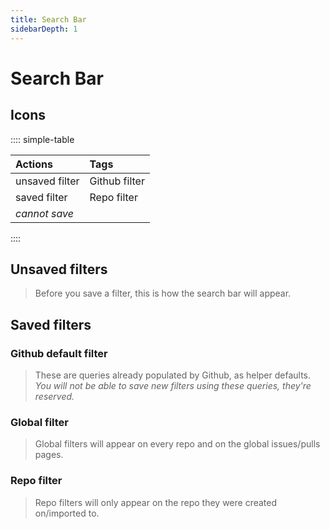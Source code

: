 ```yaml
---
title: Search Bar
sidebarDepth: 1
---
```


# Search Bar

## Icons

:::: simple-table

|Actions                                      |Tags                                  |
|:--------------------------------------------|:-------------------------------------|
|<GsfIcon icon="heartOutline"/> unsaved filter|<GsfIcon icon="github"/> Github filter|
|<GsfIcon icon="heart"/> saved filter         |<GsfIcon icon="repo"/> Repo filter    |
|<GsfIcon icon="lock"/> _cannot save_         |                                      |

::::

## Unsaved filters

> Before you save a filter, this is how the search bar will appear.

<GsfSearchBar
  variant="new"
  width="100%"/>


## Saved filters

### Github default filter
> These are queries already populated by Github, as helper defaults.
> <br>*You will not be able to save new filters using these queries, they're reserved.*

<GsfSearchBar
  variant="default"
  width="100%"/>

### Global filter
> Global filters will appear on every repo and on the global issues/pulls pages.

<GsfSearchBar
  variant="global"
  width="100%"/>

### Repo filter
> Repo filters will only appear on the repo they were created on/imported to.

<GsfSearchBar
  variant="repo"
  width="100%"/>
